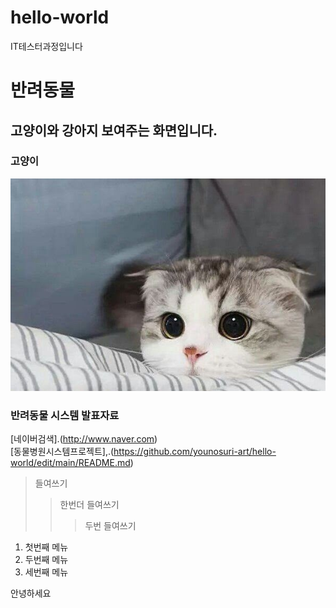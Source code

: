 # hello-world
IT테스터과정입니다
# 반려동물
## 고양이와 강아지 보여주는 화면입니다.
### 고양이
<img src="귀여운고양이사진_(1).jpg"/>

### 반려동물 시스템 발표자료
[네이버검색].(http://www.naver.com)<br>
[동물병원시스템프로젝트],.(https://github.com/younosuri-art/hello-world/edit/main/README.md)<br>
>들여쓰기<br>
>>한번더 들여쓰기<br>
>>>두번 들여쓰기<br>
1. 첫번째 메뉴
2. 두번째 메뉴
3. 세번째 메뉴

안녕하세요
